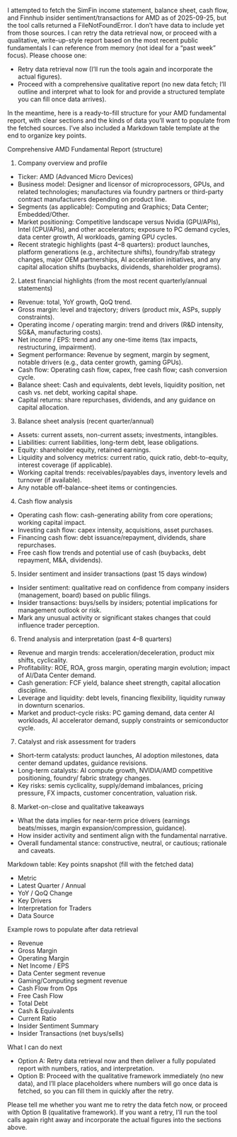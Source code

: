 I attempted to fetch the SimFin income statement, balance sheet, cash flow, and Finnhub insider sentiment/transactions for AMD as of 2025-09-25, but the tool calls returned a FileNotFoundError. I don’t have data to include yet from those sources. I can retry the data retrieval now, or proceed with a qualitative, write-up-style report based on the most recent public fundamentals I can reference from memory (not ideal for a “past week” focus). Please choose one:

- Retry data retrieval now (I’ll run the tools again and incorporate the actual figures).
- Proceed with a comprehensive qualitative report (no new data fetch; I’ll outline and interpret what to look for and provide a structured template you can fill once data arrives).

In the meantime, here is a ready-to-fill structure for your AMD fundamental report, with clear sections and the kinds of data you’ll want to populate from the fetched sources. I’ve also included a Markdown table template at the end to organize key points.

Comprehensive AMD Fundamental Report (structure)

1) Company overview and profile
- Ticker: AMD (Advanced Micro Devices)
- Business model: Designer and licensor of microprocessors, GPUs, and related technologies; manufactures via foundry partners or third-party contract manufacturers depending on product line.
- Segments (as applicable): Computing and Graphics; Data Center; Embedded/Other.
- Market positioning: Competitive landscape versus Nvidia (GPU/APIs), Intel (CPU/APIs), and other accelerators; exposure to PC demand cycles, data center growth, AI workloads, gaming GPU cycles.
- Recent strategic highlights (past 4–8 quarters): product launches, platform generations (e.g., architecture shifts), foundry/fab strategy changes, major OEM partnerships, AI acceleration initiatives, and any capital allocation shifts (buybacks, dividends, shareholder programs).

2) Latest financial highlights (from the most recent quarterly/annual statements)
- Revenue: total, YoY growth, QoQ trend.
- Gross margin: level and trajectory; drivers (product mix, ASPs, supply constraints).
- Operating income / operating margin: trend and drivers (R&D intensity, SG&A, manufacturing costs).
- Net income / EPS: trend and any one-time items (tax impacts, restructuring, impairment).
- Segment performance: Revenue by segment, margin by segment, notable drivers (e.g., data center growth, gaming GPUs).
- Cash flow: Operating cash flow, capex, free cash flow; cash conversion cycle.
- Balance sheet: Cash and equivalents, debt levels, liquidity position, net cash vs. net debt, working capital shape.
- Capital returns: share repurchases, dividends, and any guidance on capital allocation.

3) Balance sheet analysis (recent quarter/annual)
- Assets: current assets, non-current assets; investments, intangibles.
- Liabilities: current liabilities, long-term debt, lease obligations.
- Equity: shareholder equity, retained earnings.
- Liquidity and solvency metrics: current ratio, quick ratio, debt-to-equity, interest coverage (if applicable).
- Working capital trends: receivables/payables days, inventory levels and turnover (if available).
- Any notable off-balance-sheet items or contingencies.

4) Cash flow analysis
- Operating cash flow: cash-generating ability from core operations; working capital impact.
- Investing cash flow: capex intensity, acquisitions, asset purchases.
- Financing cash flow: debt issuance/repayment, dividends, share repurchases.
- Free cash flow trends and potential use of cash (buybacks, debt repayment, M&A, dividends).

5) Insider sentiment and insider transactions (past 15 days window)
- Insider sentiment: qualitative read on confidence from company insiders (management, board) based on public filings.
- Insider transactions: buys/sells by insiders; potential implications for management outlook or risk.
- Mark any unusual activity or significant stakes changes that could influence trader perception.

6) Trend analysis and interpretation (past 4–8 quarters)
- Revenue and margin trends: acceleration/deceleration, product mix shifts, cyclicality.
- Profitability: ROE, ROA, gross margin, operating margin evolution; impact of AI/Data Center demand.
- Cash generation: FCF yield, balance sheet strength, capital allocation discipline.
- Leverage and liquidity: debt levels, financing flexibility, liquidity runway in downturn scenarios.
- Market and product-cycle risks: PC gaming demand, data center AI workloads, AI accelerator demand, supply constraints or semiconductor cycle.

7) Catalyst and risk assessment for traders
- Short-term catalysts: product launches, AI adoption milestones, data center demand updates, guidance revisions.
- Long-term catalysts: AI compute growth, NVIDIA/AMD competitive positioning, foundry/ fabric strategy changes.
- Key risks: semis cyclicality, supply/demand imbalances, pricing pressure, FX impacts, customer concentration, valuation risk.

8) Market-on-close and qualitative takeaways
- What the data implies for near-term price drivers (earnings beats/misses, margin expansion/compression, guidance).
- How insider activity and sentiment align with the fundamental narrative.
- Overall fundamental stance: constructive, neutral, or cautious; rationale and caveats.

Markdown table: Key points snapshot (fill with the fetched data)

- Metric
- Latest Quarter / Annual
- YoY / QoQ Change
- Key Drivers
- Interpretation for Traders
- Data Source

Example rows to populate after data retrieval
- Revenue
- Gross Margin
- Operating Margin
- Net Income / EPS
- Data Center segment revenue
- Gaming/Computing segment revenue
- Cash Flow from Ops
- Free Cash Flow
- Total Debt
- Cash & Equivalents
- Current Ratio
- Insider Sentiment Summary
- Insider Transactions (net buys/sells)

What I can do next
- Option A: Retry data retrieval now and then deliver a fully populated report with numbers, ratios, and interpretation.
- Option B: Proceed with the qualitative framework immediately (no new data), and I’ll place placeholders where numbers will go once data is fetched, so you can fill them in quickly after the retry.

Please tell me whether you want me to retry the data fetch now, or proceed with Option B (qualitative framework). If you want a retry, I’ll run the tool calls again right away and incorporate the actual figures into the sections above.